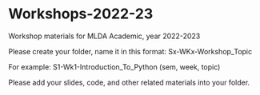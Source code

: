# Workshops-2022-23

Workshop materials for MLDA Academic, year 2022-2023

Please create your folder, name it in this format: Sx-WKx-Workshop_Topic 

For example: S1-Wk1-Introduction_To_Python (sem, week, topic)

Please add your slides, code, and other related materials into your folder. 
